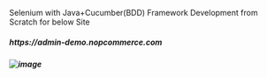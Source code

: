 Selenium with Java+Cucumber(BDD) Framework Development from Scratch for below Site<br>
<h5>https://admin-demo.nopcommerce.com<h5>


![image](https://github.com/iamsnkr/SeleniumCucumber/assets/158592607/476d175f-4fae-412d-b201-b0a1ff717b2c)
